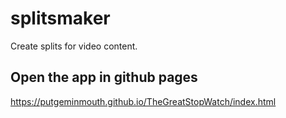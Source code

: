 # splitsmaker

Create splits for video content.

## Open the app in github pages
https://putgeminmouth.github.io/TheGreatStopWatch/index.html
